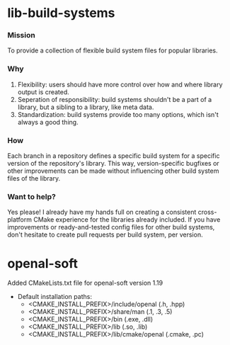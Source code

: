 # lib-build-systems
### Mission
To provide a collection of flexible build system files for popular libraries.

### Why
1. Flexibility: users should have more control over how and where library output is created.
2. Seperation of responsibility: build systems shouldn't be a part of a library, but a sibling to a library, like meta data.
3. Standardization: build systems provide too many options, which isn't always a good thing.

### How
Each branch in a repository defines a specific build system for a specific version of the repository's library. This way, version-specific bugfixes or other improvements can be made without influencing other build system files of the library.

### Want to help?
Yes please! I already have my hands full on creating a consistent cross-platform CMake experience for the libraries already included. If you have improvements or ready-and-tested config files for other build systems, don't hesitate to create pull requests per build system, per version.

# openal-soft
Added CMakeLists.txt file for openal-soft version 1.19
* Default installation paths:
  * <CMAKE_INSTALL_PREFIX>/include/openal (.h, .hpp)
  * <CMAKE_INSTALL_PREFIX>/share/man (.1, .3, .5)
  * <CMAKE_INSTALL_PREFIX>/bin (.exe, .dll)
  * <CMAKE_INSTALL_PREFIX>/lib (.so, .lib)
  * <CMAKE_INSTALL_PREFIX>/lib/cmake/openal (.cmake, .pc) 
  
